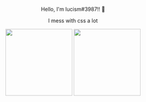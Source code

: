
<p align='center'>
Hello, I'm lucism#3987!! 💖
</p>
<p align='center'> 
  I mess with css a lot 
</p>

<p align="center">
  <img src="https://github-readme-stats.vercel.app/api?username=Iucism&theme=dark&show_icons=true&count_private=true)" height="180">
  <img src="https://github-readme-stats.vercel.app/api/top-langs/?username=Iucism&theme=dark&show_icons=true&count_private=true" height="180">
</p>
